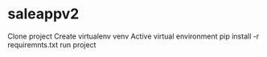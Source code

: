 # saleappv2
Clone project
Create virtualenv venv
Active virtual environment
pip install -r requiremnts.txt
run project
